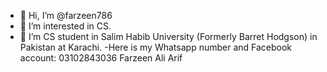 - 👋 Hi, I’m @farzeen786
- 👀 I’m interested in CS.
- 🌱 I’m CS student in Salim Habib University (Formerly Barret Hodgson) in Pakistan at Karachi.
-Here is my Whatsapp number and Facebook account:
03102843036    Farzeen Ali Arif

<!---
farzeen786/farzeen786 is a ✨ special ✨ repository because its `README.md` (this file) appears on your GitHub profile.
You can click the Preview link to take a look at your changes.
--->
